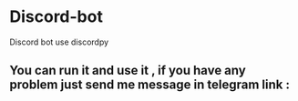 # Discord-bot
Discord bot use discordpy

<h2>You can run it and use it , if you  have any problem just send me message in telegram link :</h2>
